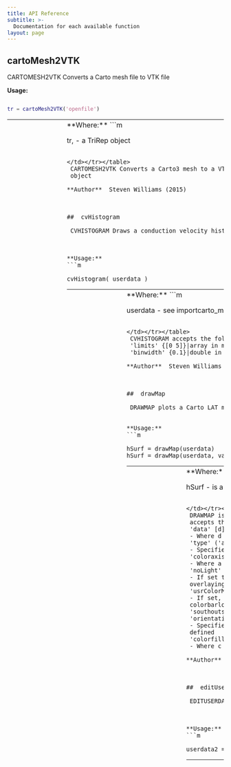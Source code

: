 ```yaml
---
title: API Reference
subtitle: >-
  Documentation for each available function
layout: page
---
```


<style>
.post-content li p {
  margin: 0;
}

.post-content > p {
  font-size: 85%;
}
</style>





##  cartoMesh2VTK

 CARTOMESH2VTK Converts a Carto mesh file to VTK file

 

**Usage:**
```m

tr = cartoMesh2VTK('openfile')
```

<table><tr><td markdown="1">
**Variables:**

* out
  * tr
</td><td markdown="1">
**Where:**
```m

 tr, - a TriRep object
```

</td></tr></table>
 CARTOMESH2VTK Converts a Carto3 mesh to a VTK file and returns a TriRep
 object

**Author**  Steven Williams (2015)



##  cvHistogram

 CVHISTOGRAM Draws a conduction velocity histogram

 

**Usage:**
```m

cvHistogram( userdata )
```

<table><tr><td markdown="1">
**Variables:**
* in
  * userdata
  * varargin

* out
  * areas
</td><td markdown="1">
**Where:**
```m

 userdata - see importcarto_mem
```

</td></tr></table>
 CVHISTOGRAM accepts the following parameter-value pairs
 'limits' {[0 5]}|array in m/s
 'binwidth' {0.1}|double in m/s

**Author**  Steven Williams (2020)



##  drawMap

 DRAWMAP plots a Carto LAT map
 

**Usage:**
```m

hSurf = drawMap(userdata)
hSurf = drawMap(userdata, varargin);
```

<table><tr><td markdown="1">
**Variables:**
* in
  * userdata
  * varargin

* out
  * hSurf
</td><td markdown="1">
**Where:**
```m

 hSurf - is a handle to the surface
 userdata - is a Carto data structure
```

</td></tr></table>
 DRAWMAP is essentially a wrapper function for colorShell.m. DRAWMAP
 accepts the following parameter-value pairs:
 'data' [d]
 - Where d is a vector of data values and size(d) equals numel(userdata.surface.triRep.X)
 'type' ('act')|'bip'|'force'|'uni'|'none'|'cv'
 - Specifies type of map - activation, bipolar or unipolar voltage
 'coloraxis' [a b]
 - Where a and b are real numbers. See help colorShell
 'noLight' (false)|true
 - If set to true no additional light will be drawn. Useful if
 overlaying maps.
 'usrColorMap' ([])|cMap
 - If set, this colormap will be used instead of the defaults
 colorbarlocation 'north' | 'south' | 'east' | 'west' | 'northoutside' |
 'southoutside' | 'eastoutside' | {'westoutside'}
 'orientation' ('AP')|'PA'
 - Specifies the view as AP or PA. LAO, RAO, LL, RL yet to be
 defined
 'colorfillthreshold' [c]
 - Where c is a scalar value; defaulting to 10mm

**Author**  Steven Williams (2016)



##  editUserdata

 EDITUSERDATA Graphically remove regions from a Carto dataset

 

**Usage:**
```m

userdata2 = editUserdata(userdata)
```

<table><tr><td markdown="1">
**Variables:**
* in
  * userdata

* out
  * userdata2
</td><td markdown="1">
**Where:**
```m

 userdata - is the original Carto dataset
 userdata2 - is the new Carto dataset with elements removed
```

</td></tr></table>
 EDITUSERDATA uses EDITTRIANGULATION to remove triangles from a TriRep
 object. Controls:
 Left click - select triangles to remove
 Shift-Left click - select triangles to keep
 Ctrl-Left click - select area up to the boundary
 d - done

**Author**  Steven Williams (2016)



##  fixVoltageAnnotations

 FIXVOLTAGEANNOTATIONS Fixes the uni/bip reversal identified in
 userdata.electric.voltages in August 2014. This function is not required
 for any userdata .mat files created after 27th August 2014.

 

**Usage:**
```m

userdata = fixVoltageAnnotations(userdata)
```

<table><tr><td markdown="1">
**Variables:**
* in
  * userdata

* out
  * data
</td><td markdown="1">
**Where:**
```m

 userdata - is the output
 userdata - is the input, or 'openfile'
```

</td></tr></table>
 FIXVOLTAGEANNOTATIONS detailed description goes here.

**Author**  Steven Williams (2014)



##  generateInterpData

 GENERATEINTERPDATA Creates a matrix of interpolated data

 

**Usage:**
```m

interpData = generateInterpData(userdata, datatype)
```

<table><tr><td markdown="1">
**Variables:**
* in
  * userdata
  * datatype
  * varargin

* out
  * interpData
</td><td markdown="1">
**Where:**
```m

 userdata - see, importcarto_mem
 datatype - the desired data type to return
 'bip-map' - bipolar voltage; from the exported voltage values
 'uni-map' - unipolar voltage; from the exported voltage values
 'lat-map' - local activation time; from the annotated electrograms
 'bip-egm' - bipolar voltage; measured by OpenEP on the egms (NOT IMPLEMENTED)
 'uni-egm' - unipolar voltage; measured by OpenEP on the egms (NOT IMPLEMENTED)
 'lat-egm' - local activation time; measured by OpenEP on the egms (NOT IMPLEMENTED)
 'cv' - conduction velocity (NOT IMPLEMENTED)
 interpData - is the interpolated data
```

</td></tr></table>
 GENERATEINTERPDATA accepts the following parameter-value pairs
 'interMethod' nearest|linear|{natural}
 - The interpolation method, default to natural
 'exterMethod' {nearest}|linear|none
 - The extrapolation method, defaults to linear
 'distanceThresh' d
 - The distance threshold, d, default 10mm

**Author**  Steven Williams (2018)



##  getAblationArea

 GETABLATIONAREA Calculates the area of a chamber which has been ablated

 

**Usage:**
```m

area = getAblationArea( userdata, visitag )
```

<table><tr><td markdown="1">
**Variables:**
* in
  * userdata
  * visitag
  * varargin

* out
  * ablArea
  * isAblated
  * trAbl
</td><td markdown="1">
**Where:**
```m

 userdata - see importcarto_mem.m
 visitag - see importvisitag.m
 ablArea - the total area of the chamber that has been ablated
 isAblated - indexes into userdata.surface.triRep.Triangulation and
 indicates whether a particular triangle is considered
 ablated (1) or not (0).
 trAbl - a Triangulation of the ablated tissue
```

</td></tr></table>
 GETABLATIONAREA accepts the following parameter-value pairs
 'method' {'tags'}|'grid'
 - specifies whether to calculate area based on the ablation tags or
 the ablation grid
 'radius' {5}|double
 - specifies the radius around each ablation tag to consider ablated
 'thresholdmethod' {'on'}|'off'
 - NOT YET IMPLEMENTED
 'thresholdvalue'
 - NOT YET INMPLEMENTED

**Author**  Steven Williams (2020)



##  getAnatomicalStructures

 GETANATOMICALSTRUCTURES Returns free boundaries (anatomical structures)
 described in userdata

 

**Usage:**
```m

[trAnatStruct] = getAnatomicalStructures( userdata, varargin )
```

<table><tr><td markdown="1">
**Variables:**
* in
  * userdata
  * varargin

* out
  * FF
  * l
  * a
  * tr
</td><td markdown="1">
**Where:**
```m

 userdata - see importcarto_mem
 FF - see TriRep/freeBoundary, cell array
 l - array of lengths of each free boundary
 a - an array of areas of each free boundary
 tr - cell array of triangulations of each free boundary
```

</td></tr></table>
 GETANATOMICALSTRUCTURES accepts the following parameter-value pairs
 'plot' {false}|true

**Author**  Steven Williams (2020)



##  getArea

 GETAREA Returns the surface area of the chamber geometry

 

**Usage:**
```m

area = getArea( userdata )
```

<table><tr><td markdown="1">
**Variables:**
* in
  * userdata
  * varargin

* out
  * area
</td><td markdown="1">
**Where:**
```m

 userdata - see importcarto_mem
 area - the surface area (cm^2)
```

</td></tr></table>
 GETAREA accepts the following parameter-value pairs
 'method' {nofill}|fill

**Author**  Steven Williams (2020)



##  getClosedSurface

 GETCLOSEDSURFACE Fills all the holes in the userdata surface

 

**Usage:**
```m

tr = getClosedSurface( userdata )
```

<table><tr><td markdown="1">
**Variables:**
* in
  * userdata

* out
  * tr
</td><td markdown="1">
**Where:**
```m

 userdata - see importcarto_mem
 tr - a triRep object
```

</td></tr></table>
 GETCLOSEDSURFACE Closes the surface by the following algorithm. First,
 every complete free boundary is identified. Second, the barycentre of the
 free boundary is identified. Third, a triangulation is created covering
 this hole. Finally, the additional triangles are added to the triRep.

**Author**  Steven Williams (2020)



##  getConductionVelocity

 GETCONDUCTIONVELOCITY Returns the total conduction velocity map of the 
 chamber

 

**Usage:**
```m

cvdata = getConductionVelocity( userdata )
```

<table><tr><td markdown="1">
**Variables:**
* in
  * userdata

* out
  * cvdata
</td><td markdown="1">
**Where:**
```m

 userdata - see importcarto_mem
 cvdata - the conduction velocities, in m/s
```

</td></tr></table>
 GETCONDUCTIONVELOCITY Calculate conduction velocities by calculating
 gradients of interpolated local activation times. GETCONDUCTIONVELOCITY
 makes use of a modified version of "Scattered Data Interpolation and 
 Approximation using Radial Base Functions" available from the Matlab
 FileExchange:

**Author**  Steven Williams (2020)



##  getEarliestActivationSite

 GETEARLIESTACTIVATIONSITE Returns the earliest activation site

 

**Usage:**
```m

[X] = getEarliestActivationSite( userdata )
[X, surfX] = getEarliestActivationSite( userdata )
[X, surfX, iPoint] = getEarliestActivationSite( userdata )
[X, surfX, iPoint, t] = getEarliestActivationSite( userdata )
```

<table><tr><td markdown="1">
**Variables:**
* in
  * userdata
  * varargin

* out
  * X
  * surfX
  * iPoint
  * t
</td><td markdown="1">
**Where:**
```m

 userdata - see importcarto_mem
 X - the earliest activation site, in x,y,z format. For
 map-based methods (i.e. 'clinmap', 'clinmapprct',
 'openepmap'and 'openepmapprct'), X is identical to
 surfX.
 surfX - the surface projection of the eariest activation site
 iPoint - the closest mapping point to the earliest activation
 site. For point-based methods (i.e. 'ptbased' or 
 'ptbasedprct'), iPoint indexes into userdata.electric.
 For map-based methods (i.e. 'clinmap', 'clinmapprct',
 'openepmap', 'openepmapprct'), iPoint indexes into
 userdata.surface.triRep.X. For percentile methods (i.e.
 'ptbasedprct', 'cinmapprct' or 'openepmapprct') iPoint
 returns all the points that were identified within the
 relevant percentile.
 t - the calculated earliest activation time, relative to the
 reference annotation
```

</td></tr></table>
 GETEARLIESTACTIVATIONSITE accepts the following parameter-value pairs
 'method' {'ptbased'}|'ptbasedprct'|'clinmap'|'clinmapprct'|'openepmap'|'openmapprct'
 - Specifies the method by which the earliest activation is
 calculated, as follows:
 'ptbased' - Calculates the earliest activation time using 
 mapping points exported by the clinical system.
 'ptbasedprct'- Calculates the earliest 2.5th percentile mapping 
 times on the exported electrogram annotations, then 
 calculates the mean of this sets of activation times.
 'clinmap' - Calculates the earliest activation time on the 
 local activation time map created by the clinical 
 mapping system
 'clinmapprct'- First calculates the earliest 2.5th percentile 
 mapping times on the clinical local activation time 
 map, then calculates the mean of these sets of 
 activation times.
 'openepmap' - Calculates the earliest activation time on the local 
 activation time map created by OpenEP from the 
 exported electrogram annotations.
 'openepmapprct'- First calculates the earliest 2.5th percentile 
 mapping times on the local activation time map 
 created by OpenEP from the exported electrogram 
 annotations. Then calculates the mean of this set of 
 activation times.
 'prct' {2.5}|[prct]
 - The percentile to use for percentile mapping; only applicable if
 'method' is 'percentile'.

**Author**  Steven Williams (2019)



##  getEgmsAtPoints

 GETEGMSATPOINTS Can be used to access eletrograms from userdata

 

**Usage:**
```m

[ hFig ] = plotOpenEPEgms( userdata, varargin )
[ hFig, hLine ] = plotOpenEPEgms( userdata, varargin )
```

<table><tr><td markdown="1">
**Variables:**
* in
  * userdata
  * varargin

* out
  * egmTraces
  * acttime
  * egmNames
</td><td markdown="1">
**Where:**
```m

 userdata - see importcarto_mem
 egmTraces - cell array of the requested electrograms
 acttime - cell array of activation times 
 egmNames - names of the electrograms
```

</td></tr></table>
 GETEGMSATPOINTS accepts the following parameter-value pairs
 'iEgm' {:}|[a:b]
 an array indexing into userdata.electric.egm such that
 % 'iEgm' {:}|[a:b]
 an array indexing into userdata.electric.egm such that
 userdata.electric.egm(iEgmArray,:) are selected for plotting
 To convert from Carto point numbers to iEgmArray use
 getIndexFromCartoPointNumber.
 'egmtype' 'bip'|'uni'|{'bip-uni'}
 Whether to plot only the bipolar electrograms, only the
 unipolar electrograms or both
 'reference' 'off'|{'on'}
 Whether to plot the reference channel, off by default userdata.electric.egm(iEgmArray,:) are selected for plotting
 To convert from Carto point numbers to iEgmArray use
 getIndexFromCartoPointNumber.

**Author**  Steven Williams (2020)



##  getFaces

 GETFACES Returns the faces referenced by userdata

 

**Usage:**
```m

faces = getFaces( userdata )
```

<table><tr><td markdown="1">
**Variables:**
* in
  * userdata

* out
  * faces
</td><td markdown="1">
**Where:**
```m

 userdata - see importcarto_mem
 faces - all the faces
```

</td></tr></table>


**Author**  Steven Williams (2020)



##  getIndexFromCartoPointNumber

 GETINDEXFROMCARTOPOINTNUMBER finds the electrode at xyz.

 

**Usage:**
```m

[index] = getIndexFromCartoPointNumber(pointNumber)
```

<table><tr><td markdown="1">
**Variables:**
* in
  * userdata
  * pointNumber

* out
  * index
</td><td markdown="1">
**Where:**
```m

 useredata - a userdata structure
 pointNumber - a point number (or array of point numbers) as displayed
 on the Carto mapping system
 index - an index (or array of indices) for referenceing into the
 data fields within userdata.electric
```

</td></tr></table>
 GETINDEXFROMCARTOPOINTNUMBER Detailed description goes here

**Author**  Steven Williams (2020)



##  getLatestActivationSite

 GETLATESTACTIVATIONSITE Returns the earliest activation site

 

**Usage:**
```m

[X] = getLatestActivationSite( userdata )
[X, surfX] = getLatestActivationSite( userdata )
[X, surfX, iPoint] = getLatestActivationSite( userdata )
[X, surfX, iPoint, t] = getLatestActivationSite( userdata )
```

<table><tr><td markdown="1">
**Variables:**
* in
  * userdata
  * varargin

* out
  * X
  * surfX
  * iPoint
  * t
</td><td markdown="1">
**Where:**
```m

 userdata - see importcarto_mem
 X - the latest activation site, in x,y,z format. For
 map-based methods (i.e. 'clinmap', 'clinmapprct',
 'openepmap'and 'openepmapprct'), X is identical to
 surfX.
 surfX - the surface projection of the latest activation site
 iPoint - the closest mapping point to the latest activation
 site. For point-based methods (i.e. 'ptbased' or 
 'ptbasedprct'), iPoint indexes into userdata.electric.
 For map-based methods (i.e. 'clinmap', 'clinmapprct',
 'openepmap', 'openepmapprct'), iPoint indexes into
 userdata.surface.triRep.X. For percentile methods (i.e.
 'ptbasedprct', 'cinmapprct' or 'openepmapprct') iPoint
 returns all the points that were identified within the
 relevant percentile.
 t - the calculated latest activation time, relative to the
 reference annotation
```

</td></tr></table>
 GETLATESTACTIVATIONSITE accepts the following parameter-value pairs
 'method' {'ptbased'}|'ptbasedprct'|'clinmap'|'clinmapprct'|'openepmap'|'openmapprct'
 - Specifies the method by which the earliest activation is
 calculated, as follows:
 'ptbased' - Calculates the latest activation time using the 
 mapping points exported by the clinical system.
 'ptbasedprct'- Calculates the latest 2.5th percentile mapping 
 times on the exported electrogram annotations, then 
 calculates the mean of this sets of activation times.
 'clinmap' - Calculates the latest activation time on the 
 local activation time map created by the clinical 
 mapping system
 'clinmapprct'- First calculates the latest 2.5th percentile 
 mapping times on the clinical local activation time 
 map, then calculates the mean of these sets of 
 activation times.
 'openepmap' - Calculates the latest activation time on the local 
 activation time map created by OpenEP from the 
 exported electrogram annotations.
 'openepmapprct'- First calculates the latest 2.5th percentile 
 mapping times on the local activation time map 
 created by OpenEP from the exported electrogram 
 annotations. Then calculates the mean of this set of 
 activation times.
 'prct' {2.5}|[prct]
 - The percentile to use for percentile mapping; only applicable if
 'method' is 'percentile'.

**Author**  Steven Williams (2019)



##  getLowVoltageArea

 GETLOWVOLTAGEAREA Returns the low voltage area

 

**Usage:**
```m

lowVoltageArea = getLowVoltageArea( userdata, varargin )
```

<table><tr><td markdown="1">
**Variables:**
* in
  * userdata
  * varargin

* out
  * lowVoltageArea
  * voltages
  * iTri
  * tr2
</td><td markdown="1">
**Where:**
```m

 userdata - see importcarto_mem
 lowVoltageArea - the low voltage area (cm^2)
 voltages - the voltages point values used to calculate areas
 iTri - indexes into userdata.surface.triRep.Triangulation and refers
 to the triangles that have voltage values within the range,
 threshld
 tr2 - a triangulation of all the triangles referenced in iTri.
```

</td></tr></table>

 GETLOWVOLTAGEAREA accepts the following parameter-value pairs
 'method' {'map'} |'egm'
 'type' {bip'} |'uni'
 'threshold' {[0.0 0.5]} |[t]

**Author**  Steven Williams (2020)



##  getMappingPointsWithinWoI

 GETMAPPINGPOINTSWITHINWOI Returns the indices of the mapping points with
 annotated local activation time within the window of interest

 

**Usage:**
```m

iPoint = getMappingPointsWithinWoI( userdata )
```

<table><tr><td markdown="1">
**Variables:**
* in
  * userdata

* out
  * iPoint
</td><td markdown="1">
**Where:**
```m

 userdata - see importcarto_mem
 iPoint - the list of valid points; indexes into userdata.electric
```

</td></tr></table>
 GETMAPPINGPOINTSWITHINWOI Detailed description goes here

**Author**  Steven Williams (2020)



##  getMeanVoltage

 GETMEANVOLTAGE Returns the mean voltage

 

**Usage:**
```m

meanVoltage = getMeanVoltage( userdata, varargin )
```

<table><tr><td markdown="1">
**Variables:**
* in
  * userdata
  * varargin

* out
  * meanVoltage
</td><td markdown="1">
**Where:**
```m

 userdata - see importcarto_mem
 meanVoltage - the mean chamber voltage (mV)
```

</td></tr></table>
 GETMEANVOLTAGE accepts the following parameter-value pairs
 'method' {'map'}|'egm'
 'type' {bip'}|'uni'

**Author**  Steven Williams (2020)



##  getMesh

 GETMESH Returns the triangulation-based mesh from userdata

 

**Usage:**
```m

tr = getMesh(userdata)
```

<table><tr><td markdown="1">
**Variables:**
* in
  * userdata
  * varargin

* out
  * tr
</td><td markdown="1">
**Where:**
```m

 tr - a TriRep object
```

</td></tr></table>
 GETMESH accepts the following parameter-value pairs
 'type' {'trirep'}|'triangulation'
 - Specifies whether to return the mesh as a TriRep object or as a
 Triangulation object

**Author**  Steven Williams (2020)



##  getNumPts

 GETNUMPTS Returns the number of mapping points in userdata

 

**Usage:**
```m

numpts = getNumPts( userdata )
```

<table><tr><td markdown="1">
**Variables:**
* in
  * userdata

* out
  * numpts
</td><td markdown="1">
**Where:**
```m

 userdata - see importcarto_mem
 numpts - the number of mapping points
```

</td></tr></table>
 GETNUMPTS Detailed description goes here

**Author**  Steven Williams (2020)



##  getPointImpedanceValue

 GETPOINTIMPEDANCEVALUE Provides an algorithm for giving point impedance
 values

 

**Usage:**
```m

h = myfunction(b)
```

<table><tr><td markdown="1">
**Variables:**
* in
  * imp
  * tim

* out
  * a
</td><td markdown="1">
**Where:**
```m

 a - is the output
 imp - impedance values at times tim
```

</td></tr></table>
 Impedance values are streaming every 100ms to Carto 3 system from the 
 RF Generator. A time range of -7.5s to +2.5s is output for each point and
 saved in userdata.electric.impedances (.time and .value) in the mat
 files.

**Author**  Steven Williams (2014)



##  getSurfaceData

 GETSURFACEDATA Returns the data, datatype, from userdata

 

**Usage:**
```m

data = getMappingData( userdata, datatype )
```

<table><tr><td markdown="1">
**Variables:**
* in
  * userdata
  * datatype

* out
  * data
</td><td markdown="1">
**Where:**
```m

 userdata - see importcarto_mem
 datatype - the required data. Must be one of:
 'act', 'bip'
```

</td></tr></table>
 GETSURFACEDATA Detailed description goes here

**Author**  Steven Williams (2020)



##  getTotalActivationTime

 GETTOTALACTIVATIONTIME Returns the total activation time of the chamber

 

**Usage:**
```m

tat = getTotalActivationTime( userdata )
```

<table><tr><td markdown="1">
**Variables:**
* in
  * userdata
  * varargin

* out
  * tat
</td><td markdown="1">
**Where:**
```m

 userdata - see importcarto_mem
 tat - the total activation time, in ms
```

</td></tr></table>
 GETTOTALACTIVATIONTIME accepts the following parameter-value pairs
 'method' {'ptbased'}|'ptbasedprct'|'clinmap'|'clinmapprct'|'openepmap'|'openmapprct'
 - Specifies the method by which total activation time is calculated
 as follows:
 'ptbased' - Calculates the difference in activation time between 
 the earliest and latest activation time mapping 
 points exported by the clinical system.
 'ptbasedprct'- First calculates the earliest 2.5th percentile and 
 the latest 2.5th percentile mapping times on the 
 exported electrogram annotations, then calculates 
 the difference between the means of these sets of 
 activation times.
 'clinmap' - Calculates the difference between the earliest and 
 latest activation times on the local activation 
 time map created by the clinical mapping system
 'clinmapprct'- First calculates the earliest 2.5th percentile and 
 latest 2.5th percentile mapping times on the 
 clinical local activation time map, then calculates 
 the difference between the means of these sets of 
 activation times.
 'openepmap' - Calculates the difference between the earliest and 
 latest activation times on the local activation 
 time map created by OpenEP from the exported 
 electrogram annotations.
 'openepmapprct'- First calculates the earliest 2.5th percentile and 
 latest 2.5th percentile mapping times on the local 
 activation time map created by OpenEP from the 
 exported electrogram annotations. Then calculates 
 the difference between the means of these sets of 
 activation times.
 'prct' {2.5}|[prct]
 - The percentile to use for percentile mapping; only applicable if
 'method' is one of 'ptbasedprct', 'clinmapprct' or 'openepmapprct'.

**Author**  Steven Williams (2020)



##  getVertices

 GETVERTICES Returns the vertices referenced by userdata

 

**Usage:**
```m

[vertices, vertsref] = getVertices( userdata )
```

<table><tr><td markdown="1">
**Variables:**
* in
  * userdata

* out
  * vertices
  * isVertUsed
</td><td markdown="1">
**Where:**
```m

 userdata - see importcarto_mem
 vertices - all the vertices
 isVertUsed - whether the vertex is referenced by the triangulation
```

</td></tr></table>


**Author**  Steven Williams (2020)



##  getVolume

 GETVOLUME Calculates the volume the chamber described in userdata

 

**Usage:**
```m

volume = getVolume(usredata)
```

<table><tr><td markdown="1">
**Variables:**
* in
  * userdata

* out
  * volume
</td><td markdown="1">
**Where:**
```m

 userdata - see importcarto_mem
 volume - the volume, in cm^3
```

</td></tr></table>
 GETVOLUME For details of the calculation see:
 https://stackoverflow.com/questions/1406029/how-to-calculate-the-volume-of-a-3d-mesh-object-the-surface-of-which-is-made-up
 http://chenlab.ece.cornell.edu/Publication/Cha/icip01_Cha.pdf
 EFFICIENT FEATURE EXTRACTION FOR 2D/3D OBJECTS IN MESH REPRESENTATION

**Author**  Steven Williams (2017)



##  getpointelectrogramname

 GETELCTRODENAME finds the electrode at xyz.
 

**Usage:**
```m

[ electrogramname_bip, electrogramname_uni ] = getelectrogramname( point_xyz, pointFileName )
```

<table><tr><td markdown="1">
**Variables:**
* in
  * point_xyz
  * pointFileName

* out
  * electrogramname_bip
  * electrogramname_uni
  * point_xyz_2
</td><td markdown="1">
**Where:**
```m

 point_xyz - 
 pointFileName - 
 electrogramname_bip - the electrode name for the bipolar electrogram at point_xyz
 electrogramname_uni - cell array of the electrode names for the
 unipolar electrogram at point_xyz and it's associated second electrode
 that makes up electrogramname_bip
 point_xyz_2 - the electrode position corresponding to the second electrode
 that makes up the bipole at point_xyz (needed for locating unipolar
 electrograms)
```

</td></tr></table>
 GETELCTRODENAME Detailed description

**Author**  Nick Linton (2012)



##  getpointelectrogramname

 GETELCTRODENAME finds the electrode at xyz.

 

**Usage:**
```m

[ electrogramname_bip, electrogramname_uni ] = getelectrogramname( point_xyz, pointFileName )
```

<table><tr><td markdown="1">
**Variables:**
* in
  * point_xyz
  * pointFileName

* out
  * electrogramname_bip
  * electrogramname_uni
  * point_xyz_2
</td><td markdown="1">
**Where:**
```m

 point_xyz - 
 pointFileName - 
 electrogramname_bip - the electrode name for the bipolar electrogram at point_xyz
 electrogramname_uni - cell array of the electrode names for the
 unipolar electrogram at point_xyz and it's associated second electrode
 that makes up electrogramname_bip
 point_xyz_2 - the electrode position corresponding to the second electrode
 that makes up the bipole at point_xyz (needed for locating unipolar
 electrograms)
```

</td></tr></table>
 GETELCTRODENAME Detailed description

**Author**  Nick Linton (2012)



##  importcarto_mem

 IMPORTCARTO provides a data structure from multiple carto files (from zip).
 

**Usage:**
```m

userdata = importcarto_mem(userinput)
userdata = importcarto_mem()
[userdata, matFileFullPath] = ...
```

<table><tr><td markdown="1">
**Variables:**
* in
  * varargin

* out
  * userdata
  * matFileFullPath
</td><td markdown="1">
**Where:**
```m

 dirName is the directory with all of the files corresponding to a map
 userdata is a single data structure
 matFileFullPath is the path to the .mat file, if opened or saved
```

</td></tr></table>
 IMPORTCARTO can load data in 3 ways:
 1) USERINPUT is a .zip file - the zip file will be unzipped into a
 temporary file (deleted at the end). The data is packed into userdata
 and the user is incouraged to save this for the future (long time take
 to unzip).
 2) USERINPUT is a .mat file containing userdata
 3) USERINPUT is a .xml file - this must be the xml file in a folder
 containing all the other Carto3 files.

**Author**  Nick Linton (2011)



##  importcarto_mem

 IMPORTCARTO provides a data structure from multiple carto files (from zip).
 

**Usage:**
```m

userdata = importcarto_mem(userinput)
userdata = importcarto_mem()
[userdata, matFileFullPath] = ...
```

<table><tr><td markdown="1">
**Variables:**
* in
  * varargin

* out
  * userdata
  * matFileFullPath
</td><td markdown="1">
**Where:**
```m

 dirName is the directory with all of the files corresponding to a map
 userdata is a single data structure
 matFileFullPath is the path to the .mat file, if opened or saved
```

</td></tr></table>
 IMPORTCARTO can load data in 3 ways:
 1) USERINPUT is a .zip file - the zip file will be unzipped into a
 temporary file (deleted at the end). The data is packed into userdata
 and the user is incouraged to save this for the future (long time take
 to unzip).
 2) USERINPUT is a .mat file containing userdata
 3) USERINPUT is a .xml file - this must be the xml file in a folder
 containing all the other Carto3 files.

**Author**  Nick Linton (2011)



##  importvisitag

 IMPORTVISITAG provides a data structure from carto visitag files.
 Usage
   visitag = importvisitag(dirName)
   visitag = imporvisitag()
 Where:
   dirName is the directory with all of the files corresponding to WiseTag
   visitag is a single data structure

 IMPORTVISITAG detailed description goes here.

 visitag structure ...
   .originaldata
   .tag
       .X
       .surfX
       .FTI
   .grid
       .X
       .surfX
       .FTI

    function colId = lCol(allNames, requiredName) %l for local
        if iscell(requiredName)
            for iName = 1:numel(requiredName)
                colId(iName) = find(strcmpi(allNames, requiredName{iName}));
            end
        else
            colId = find(strcmpi(allNames, requiredName));
        end
    end

end



**Usage:**
```m

```

<table><tr><td markdown="1">
**Variables:**
* in
  * dirName

* out
  * visitag
</td><td markdown="1">
**Where:**
```m

```

</td></tr></table>


**Author**  Steven Williams (2014)



##  importvisitag

 IMPORTVISITAG provides a data structure from carto visitag files.
 Usage
   visitag = importvisitag(dirName)
   visitag = imporvisitag()
 Where:
   dirName is the directory with all of the files corresponding to WiseTag
   visitag is a single data structure

 IMPORTVISITAG detailed description goes here.

 visitag structure ...
   .originaldata
   .tag
       .X
       .surfX
       .FTI
   .grid
       .X
       .surfX
       .FTI


**Usage:**
```m

```

<table><tr><td markdown="1">
**Variables:**
* in
  * varargin

* out
  * visitag
  * matFileFullPath
</td><td markdown="1">
**Where:**
```m

```

</td></tr></table>


**Author**  Steven Williams (2014)



##  openEP2VTK

 OPENEP2VTK Converts a Carto mesh file to VTK file

 

**Usage:**
```m

tr = openEP2VTK('openfile')
```

<table><tr><td markdown="1">
**Variables:**
* in
  * userdata
  * varargin

* out
  * path2VTKfile
</td><td markdown="1">
**Where:**
```m

 tr - a TriRep object
 path2VTKfile - the path to the file that was written
```

</td></tr></table>
 OPENEP2VTK accepts the following parameter-value pairs
 'datatype' {'bip'}|'uni'|'lat'
 - the required data, bipolar voltage, unipolar voltage or local
 activation time
 'method' {'map'}|'egm'
 - the method of accessing the data; clinical-system map based
 ('map') or re-inteprolated by OpenEP from the raw egms ('egm');
 'outputfile'
 - absolute path to the output file. 
 If empty then openEP2VTK outputs the VTK file to the current 
 directory using the current date/time as the filename
 If strcmpi('outputfile','openfile') a GUI is used to place the
 file

**Author**  Steven Williams (2020)



##  plotAblationArea

 PLOTABLATIONAREA Adds the ablation area to the current figure

 

**Usage:**
```m

plotAblationArea( userdata, visitag )
```

<table><tr><td markdown="1">
**Variables:**
* in
  * userdata
  * visitag
</td><td markdown="1">
**Where:**
```m

 userdata - see importcarto_mem.m
 visitag - see importvisitag.m
```

</td></tr></table>
 PLOTABLATIONAREA Requires a userdata structure and a visitag structure as 
 its inputS

**Author**  Steven Williams (2020)



##  plotElectrograms

 PLOTELECTROGRAMS Draws any number of electrograms in line.

 

**Usage:**
```m

hFig = PLOTELECTROGRAMS(egmTraces)
hFig = PLOTELECTROGRAMS(egmTraces, varargin)

PLOTELECTROGRAMS parameter-value pairs can be passed in as follows:
'egmNames', cell array of electrogram names
'range', two value vector [xmin xmax]
'sampleRate', the sample rate in Hz
'paperSpeed', the paper speed for plotting
'separation', the separation between electrograms, default is 5mV
'clipping', two value vector [clipmin clipmax] in mV
'gain', the gain, default is 2
'autogain', if true the electrograms are automatically scaled, default false
'acttime', a vector of activation times to be plotted as red crosses
'egmColors', cell array of colors. Same size as egmNames

INSTRUCTIONS FOR A4 EGM PAGE
1. Save figure as an .EPS file.
2. Open in Corel draw and export as a .PDF file.

INSTRUCTIONS FOR TIMING SINGLE BEAT TRACES
The default position gives a width of 300pixels, which corresponds to an
x axis width of 68.44mm. The number of samples to plot in this
width (ie width of 'range' parameter) is given by:
n = (sampleRate / paperSpeed) * 68.44
For example, at 1000Hz range should be specified as having width:
25mm/s  - 2738  [-1119 1619]
100mm/s - 684
200mm/s - 342


See also PLOTOPENEPEGMS

Info on Code Testing:
---------------------------------------------------------------
For an A4 page:
pageSize = [5 0 29.7 21.0]; %A4 landscape
plotElectrogram(egm ...
, 'range', axisRange ...
, 'paperSpeed', hBg.paperSpeed ...
, 'position', pageSize ...
, 'units', 'centimeters' ...
, 'name', 'Exported from BardGUI' ...
, 'sampleRate', hBg.hBard.SampleRate ...
, 'autogain', true ...
);
---------------------------------------------------------------

---------------------------------------------------------------
code
---------------------------------------------------------------
Validate input
p = inputParser;
p.addRequired('egmTraces', @iscell);
p.addParamValue('egmNames', {}, @iscellstr);
p.addParamValue('range', [NaN NaN], @(x)isnumeric(x) && numel(x)==2);
p.addParamValue('sampleRate', NaN, @(x)isnumeric(x) && numel(x)==1);
p.addParamValue('paperSpeed', NaN, @isnumeric);
p.addParamValue('units', 'pixels', @(x)ischar(x) && strcmpi(x, 'pixels') || strcmpi(x, 'centimeters'));
p.addParamValue('position', [200 200 300 600], @(x)isnumeric(x) && numel(x)==4);
p.addParamValue('name', 'name', @isstr);
p.addParamValue('separation', 5, @(x)isnumeric(x) && numel(x)==1);
p.addParamValue('clipping', [-4 4], @(x)isnumeric(x) && numel(x)==2);
p.addParamValue('gain', 2, @(x)isnumeric(x) && numel(x)==1);
p.addParamValue('autogain', false, @islogical);
p.addParamValue('center', false, @islogical);
p.addParamValue('acttime', 0, @isnumeric);
p.addParamValue('egmColors', {}, @iscellstr);
p.addParamValue('axis', []);
p.addParamValue('title', 'on', @isstr);
p.parse(egmTraces, varargin{:});
inputs = p.Results;
egmTraces = inputs.egmTraces;
numEgm = numel(egmTraces);
len = NaN(numEgm,1);
for i = 1:numEgm
len(i) = length(egmTraces{i});
end
lengthEgm = nanmax(len);
paperSpeed = inputs.paperSpeed;
units = inputs.units;
position = inputs.position;
name = inputs.name;
separation = inputs.separation; %mV
clipping = inputs.clipping; %mV
gain = inputs.gain;
autogain = inputs.autogain;
center = inputs.center;
acttime = inputs.acttime;
ax = inputs.axis;
titleText = inputs.title;
if isempty(inputs.egmNames)
egmNames = num2cell(1:numEgm);
else
egmNames = inputs.egmNames;
end
if isnan(inputs.range)
range = [1 lengthEgm];
else
range = inputs.range;
end
if isnan(inputs.sampleRate)
sampleRate = 1000;
sampleRateTitle = 'NaN';
xAxisLabel = 'samples';
else
sampleRate = inputs.sampleRate;
sampleRateTitle = num2str(sampleRate);
xAxisLabel = 'time (s)';
end
if ~isempty(inputs.egmColors)
egmColors = fliplr(inputs.egmColors);
else
egmColors = cell(1,numel(egmNames));
egmColors(:) = {'k'};
end
Set up the figure
if isempty(ax)
hFig = figure;
set(hFig, 'color', 'w' ...
, 'units', units ...
, 'position', position ...
, 'name', name ...
);
end
If necessary add zeros to the start or end of the trace
deltaTime = range(2) - range(1) + 1;
egm = NaN(floor(deltaTime), numEgm);
for i = 1:numEgm
try
egm(:,i) = egmTraces{i};
catch MeX
if center
lengthDif = length(egm(:,i)) - length(egmTraces{i});
egm(floor(lengthDif/2+1):floor(lengthDif/2+length(egmTraces{i})),i) = egmTraces{i};
else
if range(1) < 0 % fill the left of the trace with zeros
egm(end-length(egmTraces{i})+1:end,i) = egmTraces{i};
disp(['PLOTELECTROGRAM: ' MeX.message ' Adding zeros to electrogram: ' egmNames{i}]);
else % fill the right of the trace with zeros
egm(1:length(egmTraces{i}),i) = egmTraces{i};
disp(['PLOTELECTROGRAM: ' MeX.message ' Adding zeros to electrogram: ' egmNames{i}]);
end
end
end
end
Apply gain, clipping and spacing
if (autogain)
for i = 1:numEgm
egmDelta = nanmax(egm(:,i)) - nanmin(egm(:,i));
multiplier = 0.9*separation/egmDelta;
egm(:,i) = egm(:,i) * multiplier;
end
else
egm = egm .* gain;
end
egm(egm>clipping(2)) = clipping(2);
egm(egm<clipping(1)) = clipping(1);
for i = 1:numEgm
egm(:,i) = egm(:,i) + separation * i;
end
Draw the electrograms
time = range(1):range(2);
time = time';
xValues = repmat(time, [1, numEgm]);
for i = 1:size(xValues,2)
line(xValues(:,i), egm(time,i) ...
, 'color', colorBrewer(egmColors{i}) ...
, 'linewidth', 1 ...
);

yTickPos = separation:separation:separation*numEgm;
yTickLabel = egmNames;

set(gca, 'YTick', yTickPos ...
, 'YTickLabel', yTickLabel ...
, 'YLim', [0 separation*(numEgm+1)] ...
, 'XLim', [range(1) range(2)] ...
, 'Color', 'w' ...
);
%    , 'Position', [0.09 0.11 0.861 0.815] ... % Fine adjustment for speed


% Draw the acttimes
if ~acttime==0
hold on
yVal = separation:separation:numel(acttime)*separation;
plot(acttime, yVal, 'r.', 'markersize', 20);
end

% Sort out the x axis labels
xTick = get(gca, 'XTick');
xTickLabel = xTick / (sampleRate/1000);
set(gca, 'XTickLabel', round(xTickLabel));

% Set the title and the x-axis label
if strcmpi(titleText, 'off')
% do nothing
else
title(['Paper Speed: ' num2str(paperSpeed) ' mm/s | Sample Rate: ' sampleRateTitle ' Hz']);
end
if isnan(sampleRate)
xlabel('samples');
else
xlabel(xAxisLabel);
end

% Turn on the grid lines
%set(gca, 'XGrid', 'on');

end
```

<table><tr><td markdown="1">
**Variables:**
* in
  * egmTraces
  * varargin

* out
  * hFig
</td><td markdown="1">
**Where:**
```m

```

</td></tr></table>


**Author**  Steven Williams (2012)



##  plotOpenEPEgms

 PLOTOPENEPEGMS Can be used to plot eletrograms from userdata

 

**Usage:**
```m

[ hFig ] = plotOpenEPEgms( userdata, varargin )
[ hFig, hLine ] = plotOpenEPEgms( userdata, varargin )
```

<table><tr><td markdown="1">
**Variables:**
* in
  * userdata
  * varargin

* out
  * hFig
</td><td markdown="1">
**Where:**
```m

 userdata - see importcarto_mem
 hFig - a handle to the plotted figure
```

</td></tr></table>
 PLOTOPENEPEGMS accepts the following parameter-value pairs
 'iEgm' {:}|[a:b]
 an array indexing into userdata.electric.egm such that
 % 'iEgm' {:}|[a:b]
 an array indexing into userdata.electric.egm such that
 userdata.electric.egm(iEgmArray,:) are selected for plotting
 To convert from Carto point numbers to iEgmArray use
 getIndexFromCartoPointNumber.
 'range' {'window'}|'all'
 By default ('window') only the electrogram within the window of
 interest is drawn (±buffer). By specifying 'all' the entire point
 electrogram is drawn.
 'buffer' {50}|[buffer]
 The time before and after the window of interest to draw. By
 default, 20ms, but can be changed by setting 'buffer' to an
 alternative value.
 'egmtype' 'bip'|'uni'|{'bip-uni'}
 Whether to plot only the bipolar electrograms, only the
 unipolar electrograms or both
 'reference' 'off'|{'on'}
 Whether to plot the reference channel, off by default userdata.electric.egm(iEgmArray,:) are selected for plotting
 To convert from Carto point numbers to iEgmArray use
 getIndexFromCartoPointNumber.

**Author**  Steven Williams (2017)



##  plotTag

 PLOTTAG Plots tag(s) on the current map

 

**Usage:**
```m

area = plotTag( userdata, varargin )
```

<table><tr><td markdown="1">
**Variables:**
* in
  * userdata
  * varargin

* out
  * h
</td><td markdown="1">
**Where:**
```m

 userdata - see importcarto_mem
 h(i) - is an array of handles referencing the plotted surfaces
```

</td></tr></table>
 PLOTTAG accepts the following parameter-value pairs
 'coord' {[x y x]}
 - A set of x,y,z coords where size(coords) = nx3 where n is the
 number of tags to plot
 'pointnum' [p1, p2, ... pn]
 - An array of size nx1 where n is the number of tags to plot
 'color' {'r'}|'g'|'b'|'p'|'o'|'y'
 - The color of the tag to draw
 'size'
 - The size of the tag to draw

**Author**  Steven Williams (2020)



##  plotVisitags

 PLOTVISITAGS Plots ablation data for a case

 

**Usage:**
```m

[ vol ] = plotVisitags( userdata, visitag )
```

<table><tr><td markdown="1">
**Variables:**
* in
  * userdata
  * visitag
  * varargin
</td><td markdown="1">
**Where:**
```m

 userdata - see importcarto_mem.m
 visitag - see importvisitag.m
```

</td></tr></table>
 PLOTVISITAG accepts the following parameter-value pairs
 'plot' {'tags'}|'grid'|'both'
 - specifies whether to show the tags, the grid, or both
 'shell' {'on'}|'off'
 - specifies whether to show the chamber shell
 'colour' {'r'}|colorspec|array 
 - can be a string or colorspec specifying the color of all the
 spheres
 - can be an array of double values which is rendered as a
 colorscale
 'orientation' see drawMap.m

**Author**  Steven Williams (2020)



##  pointStatus

 POINTSTATUS Returns the status of points relevant to userdata

 

**Usage:**
```m

[inoutpts, meshrefpts] = pointStatus( userdata )
```

<table><tr><td markdown="1">
**Variables:**
* in
  * userdata
  * varargin

* out
  * inoutpts
  * meshpts
</td><td markdown="1">
**Where:**
```m

 userdata - see importcarto_mem
 inoutpts - whether points are internal (logical(1)) or external
 (logical(0)) to the triangulation in userdata
 meshpts - whether points in the triRep field of userdata are
 referenced in the triangulation (logical(1)) or not
 (logical(0))
```

</td></tr></table>
 POINTSTATUS accepts the following parameter-value pairs:
 'distanceThreshold' 2|[d]
 - The distance threshold within which points are considered to be
 internal or external to the triangulation
 'plot' {false}|true

**Author**  Steven Williams (2020)



##  processSmartTouchForceData

 PROCESSSMARTTOUCHFORCEDATA Gets a shell with force data
 

**Usage:**
```m

[tr f] = processSmartTouchForceData(userdata)
```

<table><tr><td markdown="1">
**Variables:**
* in
  * userdata
  * varargin

* out
  * hSurf
</td><td markdown="1">
**Where:**
```m

 userdata - is a Carto dataset
 f - are the 1000ms window forces
 loc - are the coordinates of the data in f (size: length(f) Gemfile Gemfile.lock README.md THEME-LICENSE.md _config.yml _gen _includes _layouts _plugins _sass _site api.md assets documentation.md examples.md images index.md js roadmap.md 3) 
```

</td></tr></table>
 PROCESSSMARTTOUCHFORCEDATA parses the force data at ablation points from
 userdata.

**Author**  Steven Williams (2013)



##  read_ecgfile_v4

 READ_ECGFILE loads this Carto3 ecg file.
 

**Usage:**
```m

channelNames = read_ecgfile(filename);
[channelNames channelVoltages] = read_ecgfile(filename)
channelVoltages = read_ecgfile(filename, names)
```

<table><tr><td markdown="1">
**Variables:**
* in
  * varargin

* out
  * varargout
</td><td markdown="1">
**Where:**
```m

 channelVoltages channelNames are voltages and names
 filename is the Carto3 .txt file
 names is optional and is the desired channel names - this helps speed
```

</td></tr></table>


**Author**  Nick Linton (2013)



##  read_ecgfile_v4_header

 READ_ECGFILE_V4_HEADER loads the header from an ECG file.
 

**Usage:**
```m

[electrodename_bip] = read_ecgfile_v4_header(varargin)
[electrodename_bip electrodename_uni] = read_ecgfile_v4_header(varargin)
[electrodename_bip electrodename_uni electrodename_ref] = read_ecgfile_v4_header(varargin)
```

<table><tr><td markdown="1">
**Variables:**
* in
  * varargin

* out
  * varargout
</td><td markdown="1">
**Where:**
```m

 electrodename_bip is the name of the electrode pair collecting the bipolar mapping point
 electrodename_uni is the name of the electrode collecting the unipolar mapping point
 electrodename_ref is the name of the reference electrode for the mapping point
```

</td></tr></table>
 name = '';
 for j = 1:numel(iNeeded)
 name = [name separator tokens{iNeeded(j)}];
 end
 name(1) = [];
 end
end

**Author**  Steven Williams (2020)



##  read_forcefile_v2

 READ_FORCEFILE loads this Carto3 force file.
 

**Usage:**
```m

force = read_forcefile(filename);
[force axialAngle lateralAngle] = read_forcefile(filename)
[force axialAngle lateralAngle t_time t_force t_axialAngle t_lateralAngle] = read_forcefile(filename)
```

<table><tr><td markdown="1">
**Variables:**
* in
  * varargin

* out
  * varargout
</td><td markdown="1">
**Where:**
```m

 force - is the fixed time point force for this point
 axialAngle - is the fixed time point axial angle for this point
 lateralAngle - is the fixed time point lateral angle for this point
 t_time - is the time array (e.g. -7000ms->5000ms) for the time data
 t_force - is the time course of force
 t_axialAngle - is the time course of the axial angle
 t_lateralAngle - is the time course of the lateral angle
```

</td></tr></table>
 filename is the Carto3 .txt file

**Author**  Steven Williams (2013)



##  read_meshfile

 READ_MESHFILE loads this Carto3 mesh file.
 

**Usage:**
```m

t = read_meshfile(filename)
[t isVertexAtEdge] = read_meshfile(filename)
[t isVertexAtEdge act_bip normals] = read_meshfile(filename)
```

<table><tr><td markdown="1">
**Variables:**
* in
  * filename

* out
  * varargout
</td><td markdown="1">
**Where:**
```m

 filename is the filename
 t is a TriRep object
 isVertexAtEdge is a logical array indicating vertices at an edge
 act_bip is a matrix of activation times and bipolar voltage by vertex
```

</td></tr></table>
 READ_MESHFILE reads the triangulation from a TriangulatedMeshVersion 2.0
 file.

**Author**  Nick Linton (2011)



##  read_positions_on_annotation_v2

 READ_POSITIONS_ON_ANNOTATION_V2 loads this Carto3 position file.
 

**Usage:**
```m

[iElectrode xyz] = read_positions_on_annotation_v2(filename)
```

<table><tr><td markdown="1">
**Variables:**
* in
  * varargin

* out
  * iElectrode xyz
</td><td markdown="1">
**Where:**
```m

 iElectrode is a vector of electrode numbers
 xyz is an array of xyz positions
```

</td></tr></table>


**Author**  Nick Linton (2013)



##  read_visitag_file_v1

 READ_VISITAG_FILE_V1 Reads a data file stored in a WiseTag or VisiTag
 directory

 

**Usage:**
```m

[ data, header ] = read_visitag_file_v1( filepath )
```

<table><tr><td markdown="1">
**Variables:**
* in
  * filepath

* out
  * data
  * header
</td><td markdown="1">
**Where:**
```m

 filepath - path to the file to be read
 data - the the file data
 header - the file header
```

</td></tr></table>
 READ_VISITAG_FILE_V1 Reads numeric data from data files stored in WiseTag or
 VisiTag directories. These files all have a standard format - header line
 followed by data lines; tab delimited. The headers are returned in a cell
 array to allow search/indexing.

**Author**  Steven Williams (2020)



##  read_visitag_sites

 READ_VISITAG_SITES loads Carto3 visitag sites.txt file.
 

**Usage:**
```m

[sites] = read_visitag_sites(filename)
```

<table><tr><td markdown="1">
**Variables:**
* in
  * varargin

* out
  * data
  * labels
</td><td markdown="1">
**Where:**
```m

 data is a matrix of all the data from the file
 labels is a cell array of the header lines from the file
 filename is the full file path
```

</td></tr></table>
 READ_VISITAG_SITES detailed description goes here

**Author**  Steven Williams (2015)



##  read_visitagsettings

 READ_VISITAGSETTINGS loads Carto3 visitag settings file.
 

**Usage:**
```m

[visitagSettings] = read_visitagsettings(filename)
```

<table><tr><td markdown="1">
**Variables:**
* in
  * varargin

* out
  * visitagSettings
</td><td markdown="1">
**Where:**
```m

 visitagSettings is a structure of the visitag settings
 filename is the full file path
```

</td></tr></table>
 READ_VISITAGSETTINGS creates a structure with the parameters in
 VisiTagSettings.txt. Data is converted to double if it is numeric or
 remains as a string if it is a string. Beware of equals sign at the end
 of the parameter names - these are currently removed by the code but
 would be an obvious source of future errors.

**Author**  Steven Williams (2015)



##  voltageHistogramAnalysis

 VOLTAGEHISTOGRAMANALYSIS Returns the mean voltage

 

**Usage:**
```m

areas = plotVoltageHistogram( userdata, varargin )
```

<table><tr><td markdown="1">
**Variables:**
* in
  * userdata
  * varargin

* out
  * areas
</td><td markdown="1">
**Where:**
```m

 userdata - see importcarto_mem
```

</td></tr></table>
 GETMEANVOLTAGE accepts the following parameter-value pairs
 'method' {'map'}|'egm'
 'type' {bip'}|'uni'
 'threshold' n x 2 matrix of threshold values; default:
 [ 0.01 0.11
 0.11 0.21
 0.21 0.30
 0.30 0.40
 0.40 0.50 ]
 'plot' {false} | true
 areas The chamber areas within each of the voltage thresholds
 colors {colorBrewer colors r, y, g, b, p}|

**Author**  Steven Williams (2020)
